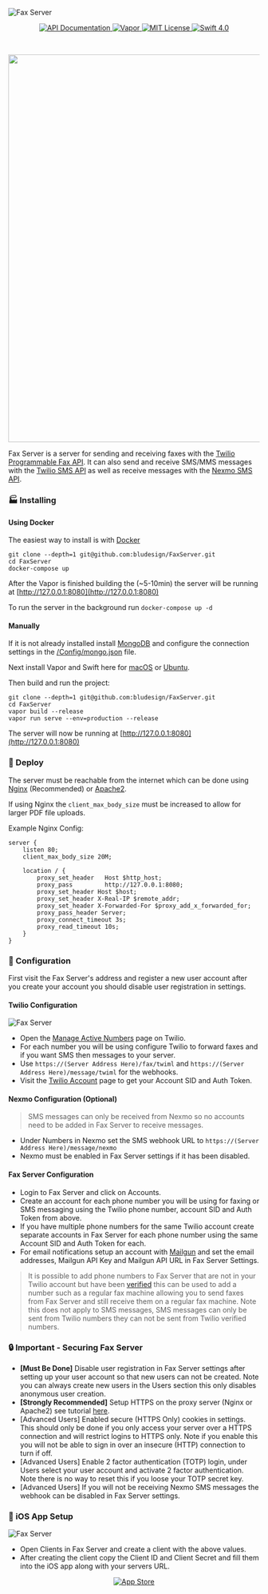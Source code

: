 ![Fax Server](https://media.bludesign.biz/fax_server_logo.png)

<p align="center">
	<a href="http://docs.faxserver.apiary.io/">
        <img src="http://img.shields.io/badge/api-documentation-92A8D1.svg" alt="API Documentation">
    </a>
    <a href="https://vapor.codes/">
        <img src="https://img.shields.io/badge/vapor-2.0-blue.svg" alt="Vapor">
    </a>
    <a href="LICENSE">
        <img src="http://img.shields.io/badge/license-MIT-brightgreen.svg" alt="MIT License">
    </a>
    <a href="https://swift.org">
        <img src="http://img.shields.io/badge/swift-4.0-brightgreen.svg" alt="Swift 4.0">
    </a>
</p>
<br>

<p align="center">
	<img src="https://media.bludesign.biz/fax_screenshot2x.png" width="776">
</p>

Fax Server is a server for sending and receiving faxes with the [Twilio Programmable Fax API](https://www.twilio.com/fax). It can also send and receive SMS/MMS messages with the [Twilio SMS API](https://www.twilio.com/sms/api) as well as receive messages with the [Nexmo SMS API](https://www.nexmo.com/products/sms).

### 🏭 Installing

#### Using Docker

The easiest way to install is with [Docker](https://www.docker.com)

    git clone --depth=1 git@github.com:bludesign/FaxServer.git
    cd FaxServer
    docker-compose up

After the Vapor is finished building the (~5-10min) the server will be running at [http://127.0.0.1:8080](http://127.0.0.1:8080)

To run the server in the background run `docker-compose up -d`

#### Manually

If it is not already installed install [MongoDB](https://docs.mongodb.com/manual/installation/) and configure the connection settings in the [/Config/mongo.json](./Config/mongo.json) file.

Next install Vapor and Swift here for [macOS](https://docs.vapor.codes/2.0/getting-started/install-on-macos/) or  [Ubuntu](https://docs.vapor.codes/2.0/getting-started/install-on-ubuntu/).

Then build and run the project:

    git clone --depth=1 git@github.com:bludesign/FaxServer.git
    cd FaxServer
    vapor build --release
    vapor run serve --env=production --release

The server will now be running at [http://127.0.0.1:8080](http://127.0.0.1:8080)

### 🚀 Deploy

The server must be reachable from the internet which can be done using  [Nginx](https://docs.vapor.codes/2.0/deploy/nginx/#configure-proxy) (Recommended) or [Apache2](https://docs.vapor.codes/2.0/deploy/apache2/).

If using Nginx the `client_max_body_size` must be increased to allow for larger PDF file uploads.

Example Nginx Config:

    server {
        listen 80;
    	client_max_body_size 20M;

        location / {
            proxy_set_header   Host $http_host;
            proxy_pass         http://127.0.0.1:8080;
            proxy_set_header Host $host;
            proxy_set_header X-Real-IP $remote_addr;
            proxy_set_header X-Forwarded-For $proxy_add_x_forwarded_for;
            proxy_pass_header Server;
            proxy_connect_timeout 3s;
            proxy_read_timeout 10s;
        }
    }

### 🔧 Configuration

First visit the Fax Server's address and register a new user account after you create your account you should disable user registration in settings.

#### Twilio Configuration

![Fax Server](https://media.bludesign.biz/fax_twilio.png)

- Open the [Manage Active Numbers](https://www.twilio.com/console/phone-numbers/incoming) page on Twilio.
- For each number you will be using configure Twilio to forward faxes and if you want SMS then messages to your server.
- Use `https://(Server Address Here)/fax/twiml` and `https://(Server Address Here)/message/twiml` for the webhooks.
- Visit the [Twilio Account](https://www.twilio.com/console/account/settings) page to get your Account SID and Auth Token.

#### Nexmo Configuration (Optional)

> SMS messages can only be received from Nexmo so no accounts need to be added in Fax Server to receive messages.

- Under Numbers in Nexmo set the SMS webhook URL to `https://(Server Address Here)/message/nexmo`
- Nexmo must be enabled in Fax Server settings if it has been disabled.

#### Fax Server Configuration

- Login to Fax Server and click on Accounts.
- Create an account for each phone number you will be using for faxing or SMS messaging using the Twilio phone number, account SID and Auth Token from above.
- If you have multiple phone numbers for the same Twilio account create separate accounts in Fax Server for each phone number using the same Account SID and Auth Token for each.
- For email notifications setup an account with [Mailgun](https://signup.mailgun.com/new/signup) and set the email addresses, Mailgun API Key and Mailgun API URL in Fax Server Settings.

> It is possible to add phone numbers to Fax Server that are not in your Twilio account but have been [verified](https://support.twilio.com/hc/en-us/articles/223180048-Adding-a-verified-outbound-caller-ID-with-Twilio) this can be used to add a number such as a regular fax machine allowing you to send faxes from Fax Server and still receive them on a regular fax machine. Note this does not apply to SMS messages, SMS messages can only be sent from Twilio numbers they can not be sent from Twilio verified numbers.

### 🔒 **Important** - Securing Fax Server

- **[Must Be Done]** Disable user registration in Fax Server settings after setting up your user account so that new users can not be created. Note you can always create new users in the Users section this only disables anonymous user creation.
- **[Strongly Recommended]** Setup HTTPS on the proxy server (Nginx or Apache2) see tutorial [here](https://www.digitalocean.com/community/tutorials/how-to-secure-nginx-with-let-s-encrypt-on-ubuntu-16-04).
- [Advanced Users] Enabled secure (HTTPS Only) cookies in settings. This should only be done if you only access your server over a HTTPS connection and will restrict logins to HTTPS only. Note if you enable this you will not be able to sign in over an insecure (HTTP) connection to turn if off.
- [Advanced Users] Enable 2 factor authentication (TOTP) login, under Users select your user account and activate 2 factor authentication. Note there is no way to reset this if you loose your TOTP secret key.
- [Advanced Users] If you will not be receiving Nexmo SMS messages the webhook can be disabled in Fax Server settings.

### 📱 iOS App Setup

![Fax Server](https://media.bludesign.biz/fax_client.png)

- Open Clients in Fax Server and create a client with the above values.
- After creating the client copy the Client ID and Client Secret and fill them into the iOS app along with your servers URL.

<p align="center">
	<a href="https://itunes.apple.com/us/app/fax-server/id1331048085?ls=1&mt=8">
		<img src="https://media.bludesign.biz/appstore.svg" alt="App Store">
	</a>
</p>
